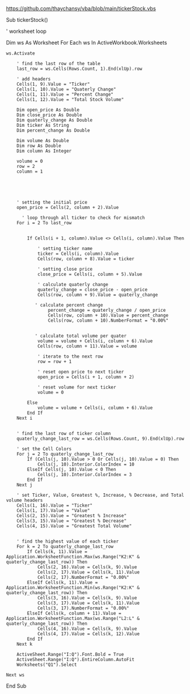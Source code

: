 https://github.com/thaychansy/vba/blob/main/tickerStock.vbs

Sub tickerStock()

 ' worksheet loop
 
Dim ws As Worksheet
    For Each ws In ActiveWorkbook.Worksheets
    
    ws.Activate
    
        ' find the last row of the table
        last_row = ws.Cells(Rows.Count, 1).End(xlUp).row

        ' add headers
        Cells(1, 9).Value = "Ticker"
        Cells(1, 10).Value = "Quaterly Change"
        Cells(1, 11).Value = "Percent Change"
        Cells(1, 12).Value = "Total Stock Volume"
      
        Dim open_price As Double
        Dim close_price As Double
        Dim quaterly_change As Double
        Dim ticker As String
        Dim percent_change As Double
        
        Dim volume As Double
        Dim row As Double
        Dim column As Integer
        
        volume = 0
        row = 2
        column = 1
       
       
       
       
        
        ' setting the initial price
        open_price = Cells(2, column + 2).Value
        
          ' loop through all ticker to check for mismatch
        For i = 2 To last_row
        
         
            If Cells(i + 1, column).Value <> Cells(i, column).Value Then
            
                ' setting ticker name
                ticker = Cells(i, column).Value
                Cells(row, column + 8).Value = ticker
                
                ' setting close price
                close_price = Cells(i, column + 5).Value
                
                ' calculate quaterly change
                quaterly_change = close_price - open_price
                Cells(row, column + 9).Value = quaterly_change
               
               ' calculate percent change
                    percent_change = quaterly_change / open_price
                    Cells(row, column + 10).Value = percent_change
                    Cells(row, column + 10).NumberFormat = "0.00%"
               
               
               ' calculate total volume per quater
                volume = volume + Cells(i, column + 6).Value
                Cells(row, column + 11).Value = volume
                
                ' iterate to the next row
                row = row + 1
                
                ' reset open price to next ticker
                open_price = Cells(i + 1, column + 2)
                
                ' reset volume for next ticker
                volume = 0
                
            Else
                volume = volume + Cells(i, column + 6).Value
            End If
        Next i
        
        
        ' find the last row of ticker column
        quaterly_change_last_row = ws.Cells(Rows.Count, 9).End(xlUp).row
        
        ' set the Cell Colors
        For j = 2 To quaterly_change_last_row
            If (Cells(j, 10).Value > 0 Or Cells(j, 10).Value = 0) Then
                Cells(j, 10).Interior.ColorIndex = 10
            ElseIf Cells(j, 10).Value < 0 Then
                Cells(j, 10).Interior.ColorIndex = 3
            End If
        Next j
        
        ' set Ticker, Value, Greatest %, Increase, % Decrease, and Total volume headers
        Cells(1, 16).Value = "Ticker"
        Cells(1, 17).Value = "Value"
        Cells(2, 15).Value = "Greatest % Increase"
        Cells(3, 15).Value = "Greatest % Decrease"
        Cells(4, 15).Value = "Greatest Total Volume"
        
        
        ' find the highest value of each ticker
        For k = 2 To quaterly_change_last_row
            If Cells(k, 11).Value = Application.WorksheetFunction.Max(ws.Range("K2:K" & quaterly_change_last_row)) Then
                Cells(2, 16).Value = Cells(k, 9).Value
                Cells(2, 17).Value = Cells(k, 11).Value
                Cells(2, 17).NumberFormat = "0.00%"
            ElseIf Cells(k, 11).Value = Application.WorksheetFunction.Min(ws.Range("K2:K" & quaterly_change_last_row)) Then
                Cells(3, 16).Value = Cells(k, 9).Value
                Cells(3, 17).Value = Cells(k, 11).Value
                Cells(3, 17).NumberFormat = "0.00%"
            ElseIf Cells(k, column + 11).Value = Application.WorksheetFunction.Max(ws.Range("L2:L" & quaterly_change_last_row)) Then
                Cells(4, 16).Value = Cells(k, 9).Value
                Cells(4, 17).Value = Cells(k, 12).Value
            End If
        Next k
        
        ActiveSheet.Range("I:Q").Font.Bold = True
        ActiveSheet.Range("I:Q").EntireColumn.AutoFit
        Worksheets("Q1").Select
        
    Next ws

End Sub

